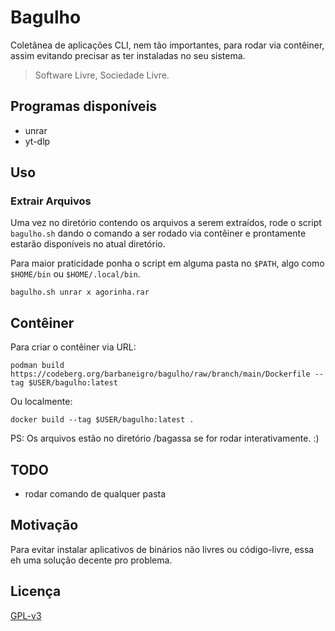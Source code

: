 # Bagulho

Coletânea de aplicações CLI, nem tão importantes, para rodar via contêiner,
assim evitando precisar as ter instaladas no seu sistema.

> Software Livre, Sociedade Livre.

## Programas disponíveis
- unrar
- yt-dlp

## Uso

### Extrair Arquivos
Uma vez no diretório contendo os arquivos a serem extraídos, rode o script
`bagulho.sh` dando o comando a ser rodado via contêiner e prontamente estarão disponíveis no atual diretório.

Para maior praticidade ponha o script em alguma pasta no `$PATH`, algo como `$HOME/bin` ou `$HOME/.local/bin`.

    bagulho.sh unrar x agorinha.rar

## Contêiner
Para criar o contêiner via URL:

    podman build https://codeberg.org/barbaneigro/bagulho/raw/branch/main/Dockerfile --tag $USER/bagulho:latest
    
Ou localmente: 

    docker build --tag $USER/bagulho:latest .

PS: Os arquivos estão no diretório /bagassa se for rodar interativamente. :)

## TODO
-  rodar comando de qualquer pasta

## Motivação

Para evitar instalar aplicativos de binários não livres ou código-livre, essa eh uma solução decente pro problema.

## Licença

[GPL-v3](https://www.gnu.org/licenses/gpl-3.0.en.html)
